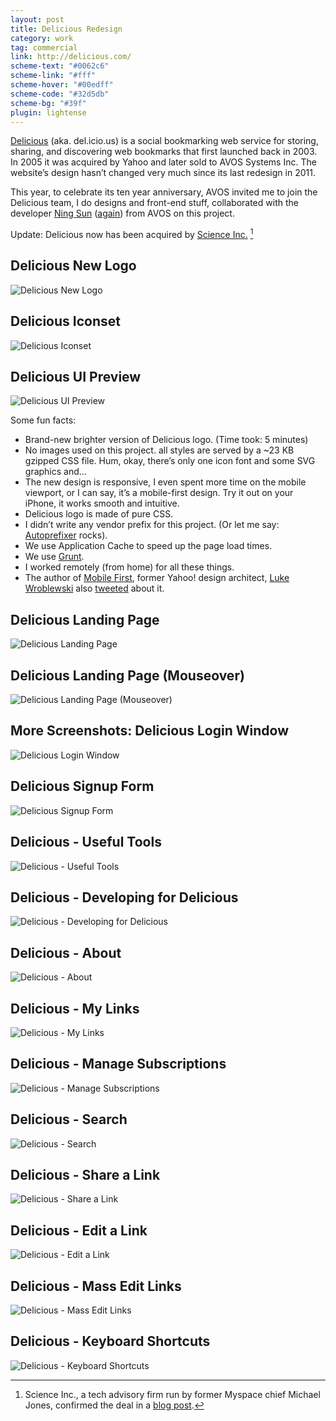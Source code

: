 ```yaml
---
layout: post
title: Delicious Redesign
category: work
tag: commercial
link: http://delicious.com/
scheme-text: "#0062c6"
scheme-link: "#fff"
scheme-hover: "#00edff"
scheme-code: "#32d5db"
scheme-bg: "#39f"
plugin: lightense
---
```


<p><a href="http://delicious.com/">Delicious</a> (aka. del.icio.us) is a social bookmarking web service for storing, sharing, and discovering web bookmarks that first launched back in 2003. In 2005 it was acquired by Yahoo and later sold to AVOS Systems Inc. The website’s design hasn’t changed very much since its last redesign in 2011.</p>

<p>This year, to celebrate its ten year anniversary, AVOS invited me to join the Delicious team, I do designs and front-end stuff, collaborated with the developer <a href="http://sunng.info/">Ning Sun</a> (<a href="/work/readwise/">again</a>) from AVOS on this project.</p>

Update: Delicious now has been acquired by [Science Inc.](http://science-inc.com/) [^1]

<h2>Delicious New Logo</h2>
<p><img src="{{ site.file }}/delicious.com-logo.png" alt="Delicious New Logo"></p>

<h2>Delicious Iconset</h2>
<p><img src="{{ site.file }}/delicious.com-iconset.png" alt="Delicious Iconset"></p>

<h2>Delicious UI Preview</h2>
<p><img src="{{ site.file }}/delicious.com.png" alt="Delicious UI Preview"></p>

<p>Some fun facts:</p>

<ul>
  <li>Brand-new brighter version of Delicious logo. (Time took: 5 minutes)</li>
  <li>No images used on this project. all styles are served by a ~23 KB gzipped CSS file. Hum, okay, there’s only one icon font and some SVG graphics and&hellip;</li>
  <li>The new design is responsive, I even spent more time on the mobile viewport, or I can say, it’s a mobile-first design. Try it out on your iPhone, it works smooth and intuitive.</li>
  <li>Delicious logo is made of pure CSS.</li>
  <li>I didn’t write any vendor prefix for this project. (Or let me say: <a href="https://github.com/ai/autoprefixer">Autoprefixer</a> rocks).</li>
  <li>We use Application Cache to speed up the page load times.</li>
  <li>We use <a href="http://gruntjs.com/">Grunt</a>.</li>
  <li>I worked remotely (from home) for all these things.</li>
  <li>The author of <a href="http://www.abookapart.com/products/mobile-first">Mobile First</a>, former Yahoo! design architect, <a href="http://www.lukew.com/">Luke Wroblewski</a> also <a href="https://twitter.com/lukew/status/384744062361686017">tweeted</a> about it.</li>
</ul>

<h2>Delicious Landing Page</h2>
<p class="browser"><img src="{{ site.file }}/delicious.com-homepage.png" alt="Delicious Landing Page"></p>

<h2>Delicious Landing Page (Mouseover)</h2>
<p class="browser"><img src="{{ site.file }}/delicious.com-homepage-hover.png" alt="Delicious Landing Page (Mouseover)"></p>

<h2>More Screenshots: Delicious Login Window</h2>
<p class="browser"><img src="{{ site.file }}/delicious.com-screenshot-01.png" alt="Delicious Login Window"></p>

<h2>Delicious Signup Form</h2>
<p class="browser"><img src="{{ site.file }}/delicious.com-screenshot-02.png" alt="Delicious Signup Form"></p>

<h2>Delicious - Useful Tools</h2>
<p class="browser"><img src="{{ site.file }}/delicious.com-screenshot-03.png" alt="Delicious - Useful Tools"></p>

<h2>Delicious - Developing for Delicious</h2>
<p class="browser"><img src="{{ site.file }}/delicious.com-screenshot-04.png" alt="Delicious - Developing for Delicious"></p>

<h2>Delicious - About</h2>
<p class="browser"><img src="{{ site.file }}/delicious.com-screenshot-05.png" alt="Delicious - About"></p>

<h2>Delicious - My Links</h2>
<p class="browser"><img src="{{ site.file }}/delicious.com-screenshot-06.png" alt="Delicious - My Links"></p>

<h2>Delicious - Manage Subscriptions</h2>
<p class="browser"><img src="{{ site.file }}/delicious.com-screenshot-07.png" alt="Delicious - Manage Subscriptions"></p>

<h2>Delicious - Search</h2>
<p class="browser"><img src="{{ site.file }}/delicious.com-screenshot-08.png" alt="Delicious - Search"></p>

<h2>Delicious - Share a Link</h2>
<p class="browser"><img src="{{ site.file }}/delicious.com-screenshot-09.png" alt="Delicious - Share a Link"></p>

<h2>Delicious - Edit a Link</h2>
<p class="browser"><img src="{{ site.file }}/delicious.com-screenshot-10.png" alt="Delicious - Edit a Link"></p>

<h2>Delicious - Mass Edit Links</h2>
<p class="browser"><img src="{{ site.file }}/delicious.com-screenshot-11.png" alt="Delicious - Mass Edit Links"></p>

<h2>Delicious - Keyboard Shortcuts</h2>
<p class="browser"><img src="{{ site.file }}/delicious.com-screenshot-12.png" alt="Delicious - Keyboard Shortcuts"></p>

[^1]: Science Inc., a tech advisory firm run by former Myspace chief Michael Jones, confirmed the deal in a [blog post](http://science-inc.com/about/blog/2014/05/08/welcome-delicious-as-the-cornerstone-asset-of-our-new-data-content-group/).
